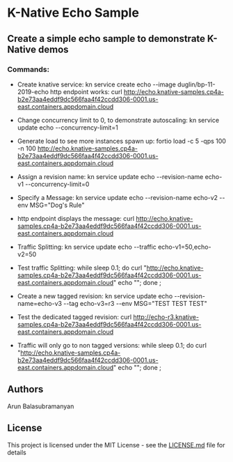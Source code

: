 # K-Native Echo Sample
## Create a simple echo sample to demonstrate K-Native demos

### Commands:
- Create knative service: kn service create echo --image duglin/bp-11-2019-echo
http endpoint works: curl http://echo.knative-samples.cp4a-b2e73aa4eddf9dc566faa4f42ccdd306-0001.us-east.containers.appdomain.cloud

- Change concurrency limit to 0, to demonstrate autoscaling: kn service update echo --concurrency-limit=1
- Generate load to see more instances spawn up: fortio load -c 5 -qps 100 -n 100 http://echo.knative-samples.cp4a-b2e73aa4eddf9dc566faa4f42ccdd306-0001.us-east.containers.appdomain.cloud

- Assign a revision name: kn service update echo --revision-name echo-v1 --concurrency-limit=0
- Specify a Message: kn service update echo --revision-name echo-v2 --env MSG="Dog's Rule"
- http endpoint displays the message: curl http://echo.knative-samples.cp4a-b2e73aa4eddf9dc566faa4f42ccdd306-0001.us-east.containers.appdomain.cloud

- Traffic Splitting: kn service update echo --traffic echo-v1=50,echo-v2=50
- Test traffic Splitting:
while sleep 0.1; 
  do 
    curl "http://echo.knative-samples.cp4a-b2e73aa4eddf9dc566faa4f42ccdd306-0001.us-east.containers.appdomain.cloud"
    echo ""; 
  done ;

- Create a new tagged revision:
kn service update echo --revision-name=echo-v3 --tag echo-v3=r3 --env MSG="TEST TEST TEST"

- Test the dedicated tagged revision:
curl http://echo-r3.knative-samples.cp4a-b2e73aa4eddf9dc566faa4f42ccdd306-0001.us-east.containers.appdomain.cloud

- Traffic will only go to non tagged versions:
while sleep 0.1; 
  do 
    curl "http://echo.knative-samples.cp4a-b2e73aa4eddf9dc566faa4f42ccdd306-0001.us-east.containers.appdomain.cloud"
    echo ""; 
  done ;

## Authors
Arun Balasubramanyan

## License
This project is licensed under the MIT License - see the [LICENSE.md](LICENSE.md) file for details
